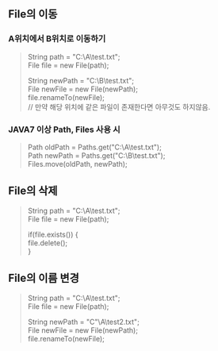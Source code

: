 
 

## File의 이동 

### A위치에서 B위치로 이동하기
> String path = "C:\\A\\test.txt"; </br>
> File file = new File(path); </br>
>
> String newPath = "C:\\B\\test.txt"; </br>
> File newFile = new File(newPath); </br>
> file.renameTo(newFile); </br>
> // 만약 해당 위치에 같은 파일이 존재한다면 아무것도 하지않음.

### JAVA7 이상 Path, Files 사용 시
> Path oldPath = Paths.get("C:\\A\\test.txt"); </br>
> Path newPath = Paths.get("C:\\B\\test.txt"); </br>
> Files.move(oldPath, newPath); </br>

## File의 삭제
 
> String path = "C:\\A\\test.txt"; </br>
> File file = new File(path); </br>
>
> if(file.exists()) { </br>
> file.delete(); </br>
> } </br>

## File의 이름 변경

> String path = "C:\\A\\test.txt"; </br>
> File file = new File(path); </br>
> 
> String newPath = "C"\\A\\test2.txt"; </br>
> File newFile = new File(newPath); </br>
> file.renameTo(newFile); </br>
